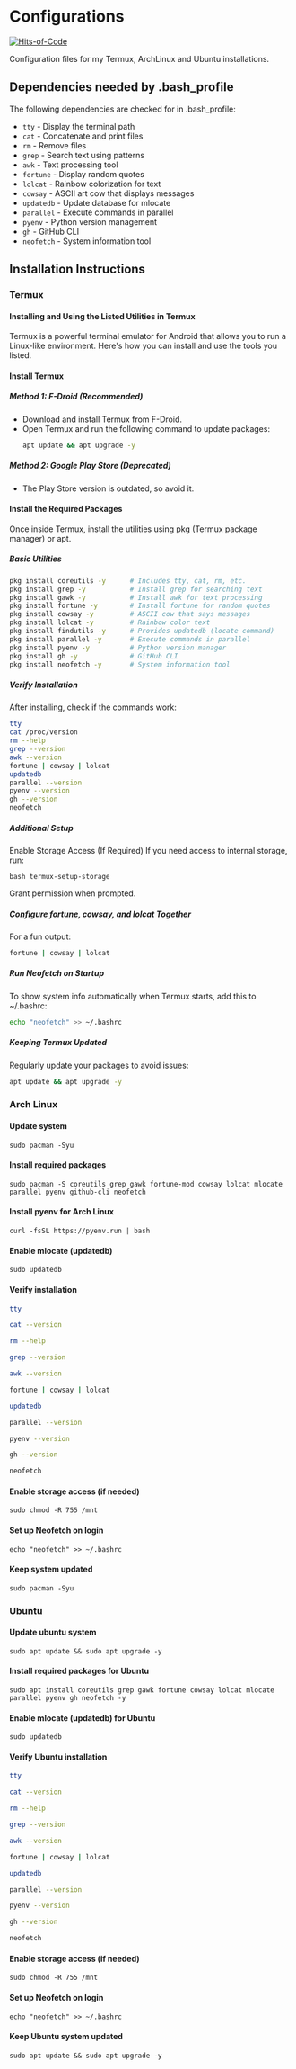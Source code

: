 # Configurations

[![Hits-of-Code](https://hitsofcode.com/github/linusjf/Configurations?branch=main)](https://hitsofcode.com/github/linusjf/Configurations/view?branch=main)

Configuration files for my Termux, ArchLinux and Ubuntu installations.

## Dependencies needed by .bash_profile

The following dependencies are checked for in .bash_profile:

- `tty` - Display the terminal path
- `cat` - Concatenate and print files
- `rm` - Remove files
- `grep` - Search text using patterns
- `awk` - Text processing tool
- `fortune` - Display random quotes
- `lolcat` - Rainbow colorization for text
- `cowsay` - ASCII art cow that displays messages
- `updatedb` - Update database for mlocate
- `parallel` - Execute commands in parallel
- `pyenv` - Python version management
- `gh` - GitHub CLI
- `neofetch` - System information tool

## Installation Instructions

### Termux

#### Installing and Using the Listed Utilities in Termux

Termux is a powerful terminal emulator for Android that allows you to run a Linux-like environment. Here's how you can install and use the tools you listed.

#### Install Termux

##### Method 1: F-Droid (Recommended)

- Download and install Termux from F-Droid.
- Open Termux and run the following command to update packages:
  ```bash
  apt update && apt upgrade -y
  ```

##### Method 2: Google Play Store (Deprecated)

- The Play Store version is outdated, so avoid it.

#### Install the Required Packages

Once inside Termux, install the utilities using pkg (Termux package manager) or apt.

##### Basic Utilities

```bash
pkg install coreutils -y      # Includes tty, cat, rm, etc.
pkg install grep -y           # Install grep for searching text
pkg install gawk -y           # Install awk for text processing
pkg install fortune -y        # Install fortune for random quotes
pkg install cowsay -y         # ASCII cow that says messages
pkg install lolcat -y         # Rainbow color text
pkg install findutils -y      # Provides updatedb (locate command)
pkg install parallel -y       # Execute commands in parallel
pkg install pyenv -y          # Python version manager
pkg install gh -y             # GitHub CLI
pkg install neofetch -y       # System information tool
```

##### Verify Installation

After installing, check if the commands work:

```bash
tty
cat /proc/version
rm --help
grep --version
awk --version
fortune | cowsay | lolcat
updatedb
parallel --version
pyenv --version
gh --version
neofetch
```

##### Additional Setup

Enable Storage Access (If Required)
If you need access to internal storage, run:

`bash termux-setup-storage`

Grant permission when prompted.

##### Configure fortune, cowsay, and lolcat Together

For a fun output:

```bash
fortune | cowsay | lolcat
```

##### Run Neofetch on Startup

To show system info automatically when Termux starts, add this to ~/.bashrc:

```bash
echo "neofetch" >> ~/.bashrc
```

##### Keeping Termux Updated

Regularly update your packages to avoid issues:

```bash
apt update && apt upgrade -y
```

### Arch Linux

#### Update system

`sudo pacman -Syu`

#### Install required packages

`sudo pacman -S coreutils grep gawk fortune-mod cowsay lolcat mlocate parallel pyenv github-cli neofetch`

#### Install pyenv for Arch Linux

`curl -fsSL https://pyenv.run | bash`

#### Enable mlocate (updatedb)

`sudo updatedb`

#### Verify installation

```bash
tty

cat --version

rm --help

grep --version

awk --version

fortune | cowsay | lolcat

updatedb

parallel --version

pyenv --version

gh --version

neofetch
```

#### Enable storage access (if needed)

`sudo chmod -R 755 /mnt`

#### Set up Neofetch on login

`echo "neofetch" >> ~/.bashrc`

#### Keep system updated

`sudo pacman -Syu`

### Ubuntu

#### Update ubuntu system

`sudo apt update && sudo apt upgrade -y`

#### Install required packages for Ubuntu

`sudo apt install coreutils grep gawk fortune cowsay lolcat mlocate parallel pyenv gh neofetch -y`

#### Enable mlocate (updatedb) for Ubuntu

`sudo updatedb`

#### Verify Ubuntu installation

```bash
tty

cat --version

rm --help

grep --version

awk --version

fortune | cowsay | lolcat

updatedb

parallel --version

pyenv --version

gh --version

neofetch
```

#### Enable storage access (if needed)

`sudo chmod -R 755 /mnt`

#### Set up Neofetch on login

`echo "neofetch" >> ~/.bashrc`

#### Keep Ubuntu system updated

`sudo apt update && sudo apt upgrade -y`
